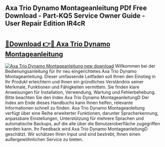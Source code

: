 ## Axa Trio Dynamo Montageanleitung PDf Free Download - Part-KQ5 Service Owner Guide - User Repair Edition lR4cR

# <h2><a href="http://df8abl.blite.top/?on=Axa+Trio+Dynamo+Montageanleitung">🔗Download 👉🔴 Axa Trio Dynamo Montageanleitung</a></h2>

[![Axa Trio Dynamo Montageanleitung new download](https://i.imgur.com/lujVjoI.png)](http://df8abl.blite.top/?on=Axa+Trio+Dynamo+Montageanleitung)
Willkommen bei der Bedienungsanleitung für Ihr neu eingerichtetes Axa Trio Dynamo Montageanleitung. Dieser umfassende Leitfaden soll Ihnen den Einstieg in Ihr Produkt erleichtern und Ihnen ein gründliches Verständnis seiner Merkmale, Funktionen und Fähigkeiten vermitteln. Sie finden klare Anweisungen für Installation, Verwendung, Wartung und Fehlerbehebung. Bitte beachten Sie den Index Axa Trio Dynamo MontageanleitungD Der Index am Ende dieses Handbuchs kann Ihnen helfen, relevante Informationen schnell zu finden. Axa Trio Dynamo Montageanleitung verfügt über eine Reihe erweiterter Funktionen, darunter Spracherkennung, anpassbare Einstellungen, Unterstützung für mehrere Sprachen und automatische Backups, auf die alle über die Benutzeroberfläche zugegriffen werden kann. Ihr Feedback wird Axa Trio Dynamo MontageanleitungD geschätzt. Wir schätzen Ihren Input und sind bestrebt, Ihnen einen außergewöhnlichen Service zu bieten.

